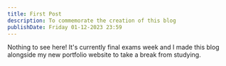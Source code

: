 ```yaml
---
title: First Post
description: To commemorate the creation of this blog
publishDate: Friday 01-12-2023 23:59
---
```


Nothing to see here! It's currently final exams week and I made this blog alongside my new portfolio website to take a break from studying.
